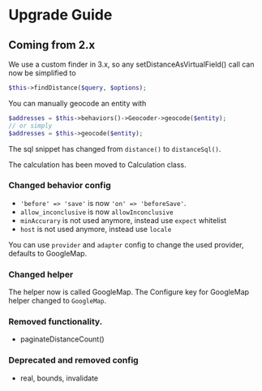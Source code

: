 # Upgrade Guide

## Coming from 2.x

We use a custom finder in 3.x, so any setDistanceAsVirtualField() call can now be simplified to
```php
$this->findDistance($query, $options);
```

You can manually geocode an entity with
```php
$addresses = $this->behaviors()->Geocoder->geocode($entity);
// or simply
$addresses = $this->geocode($entity);
```

The sql snippet has changed from `distance()` to `distanceSql()`.

The calculation has been moved to Calculation class.

### Changed behavior config

- `'before' => 'save'` is now `'on' => 'beforeSave'`.
- `allow_inconclusive` is now `allowInconclusive`
- `minAccurary` is not used anymore, instead use `expect` whitelist
- `host` is not used anymore, instead use `locale`

You can use `provider` and `adapter` config to change the used provider, defaults to GoogleMap.

### Changed helper

The helper now is called GoogleMap.
The Configure key for GoogleMap helper changed to `GoogleMap`.

### Removed functionality.

- paginateDistanceCount()

### Deprecated and removed config

- real, bounds, invalidate

